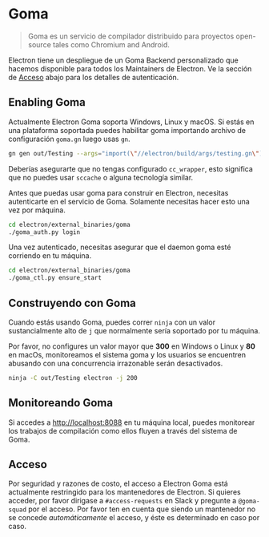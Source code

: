 # Goma

> Goma es un servicio de compilador distribuido para proyectos open-source tales como Chromium and Android.

Electron tiene un despliegue de un Goma Backend personalizado que hacemos disponible para todos los Maintainers de Electron.  Ve la sección de [Acceso](#access) abajo para los detalles de autenticación.

## Enabling Goma

Actualmente Electron Goma soporta Windows, Linux y macOS.  Si estás en una plataforma soportada puedes habilitar goma importando archivo de configuración `goma.gn` luego usas `gn`.

```bash
gn gen out/Testing --args="import(\"//electron/build/args/testing.gn\") import(\"//electron/build/args/goma.gn\")"
```

Deberías asegurarte que no tengas configurado `cc_wrapper`, esto significa que no puedes usar `sccache` o alguna tecnología similar.

Antes que puedas usar goma para construir en Electron, necesitas autenticarte en el servicio de Goma.  Solamente necesitas hacer esto una vez por máquina.

```bash
cd electron/external_binaries/goma
./goma_auth.py login
```

Una vez autenticado, necesitas asegurar que el daemon goma esté corriendo en tu máquina.

```bash
cd electron/external_binaries/goma
./goma_ctl.py ensure_start
```

## Construyendo con Goma

Cuando estás usando Goma, puedes correr `ninja` con un valor sustancialmente alto de `j` que normalmente sería soportado por tu máquina.

Por favor, no configures un valor mayor que **300** en Windows o Linux y **80** en macOs, monitoreamos el sistema goma y los usuarios se encuentren abusando con una concurrencia irrazonable serán desactivados.

```bash
ninja -C out/Testing electron -j 200
```

## Monitoreando Goma

Si accedes a [http://localhost:8088](http://localhost:8088) en tu máquina local, puedes monitorear los trabajos de compilación como ellos fluyen a través del sistema de Goma.

## Acceso

Por seguridad y razones de costo, el acceso a Electron Goma está actualmente restringido para los mantenedores de Electron.  Si quieres acceder, por favor dirigase a `#access-requests` en Slack y pregunte a `@goma-squad` por el acceso.  Por favor ten en cuenta que siendo un mantenedor no se concede *automáticamente* el acceso, y éste es determinado en caso por caso.
